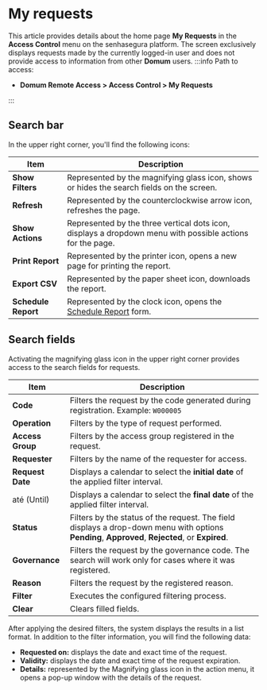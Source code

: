# My requests

This article provides details about the home page **My Requests** in the **Access Control** menu on the senhasegura platform. The screen exclusively displays requests made by the currently logged-in user and does not provide access to information from other **Domum** users.
:::info
Path to access:

* **Domum Remote Access > Access Control > My Requests**

:::
## Search bar

In the upper right corner, you'll find the following icons:

| Item          | Description                                                         |
|---------------|---------------------------------------------------------------------|
| **Show Filters**  | Represented by the magnifying glass icon, shows or hides the search fields on the screen. |
| **Refresh**       | Represented by the counterclockwise arrow icon, refreshes the page.  |
| **Show Actions**  | Represented by the three vertical dots icon, displays a dropdown menu with possible actions for the page. |
| **Print Report**  | Represented by the printer icon, opens a new page for printing the report. |
| **Export CSV**    | Represented by the paper sheet icon, downloads the report.           |
| **Schedule Report** | Represented by the clock icon, opens the [Schedule Report](/v3-32/docs/general-information-how-to-issue-download-and-schedule-device-reports) form.       |


## Search fields

Activating the magnifying glass icon in the upper right corner provides access to the search fields for requests.

| Item | Description |
|------|-------------|
| **Code** | Filters the request by the code generated during registration. Example: `W000005` |
| **Operation** | Filters by the type of request performed. |
| **Access Group** | Filters by the access group registered in the request. |
| **Requester** | Filters by the name of the requester for access. |
| **Request Date** | Displays a calendar to select the **initial date** of the applied filter interval. |
| até (Until) | Displays a calendar to select the **final date** of the applied filter interval. |
| **Status** | Filters by the status of the request. The field displays a drop-down menu with options **Pending**, **Approved**, **Rejected**, or **Expired**. |
| **Governance** | Filters the request by the governance code. The search will work only for cases where it was registered. |
| **Reason** | Filters the request by the registered reason. |
| **Filter**| Executes the configured filtering process.
| **Clear**| Clears filled fields.


After applying the desired filters, the system displays the results in a list format. In addition to the filter information, you will find the following data:

- **Requested on:** displays the date and exact time of the request.
- **Validity:** displays the date and exact time of the request expiration.
- **Details:** represented by the Magnifying glass icon in the action menu, it opens a pop-up window with the details of the request.
